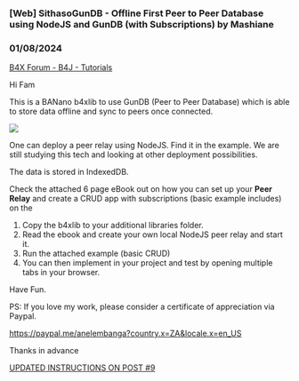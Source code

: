 ### [Web] SithasoGunDB - Offline First Peer to Peer Database using NodeJS and GunDB (with Subscriptions) by Mashiane
### 01/08/2024
[B4X Forum - B4J - Tutorials](https://www.b4x.com/android/forum/threads/158313/)

Hi Fam  
  
This is a BANano b4xlib to use GunDB (Peer to Peer Database) which is able to store data offline and sync to peers once connected.  
  
![](https://www.b4x.com/android/forum/attachments/149092)  
  
One can deploy a peer relay using NodeJS. Find it in the example. We are still studying this tech and looking at other deployment possibilities.  
  
The data is stored in IndexedDB.  
  
Check the attached 6 page eBook out on how you can set up your **Peer Relay** and create a CRUD app with subscriptions (basic example includes) on the  
  
1. Copy the b4xlib to your additional libraries folder.  
2. Read the ebook and create your own local NodeJS peer relay and start it.  
3. Run the attached example (basic CRUD)  
4. You can then implement in your project and test by opening multiple tabs in your browser.  
  
  
Have Fun.  
  
PS: If you love my work, please consider a certificate of appreciation via Paypal.  
  
<https://paypal.me/anelembanga?country.x=ZA&locale.x=en_US>  
  
Thanks in advance  
  
[UPDATED INSTRUCTIONS ON POST #9](https://www.b4x.com/android/forum/threads/web-sithasogundb-offline-first-peer-to-peer-database-using-nodejs-and-gundb-with-subscriptions.158313/post-973140)